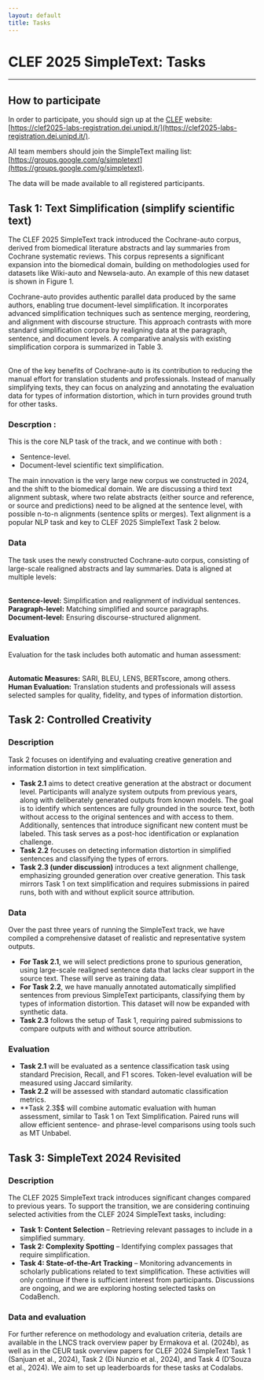 ```yaml
---
layout: default
title: Tasks
---
```


# CLEF 2025 SimpleText: Tasks

---
## How to participate
In order to participate, you should sign up at the [CLEF](https://clef2025.clef-initiative.eu/index.php?page=Pages/registration.html) website: [https://clef2025-labs-registration.dei.unipd.it/](https://clef2025-labs-registration.dei.unipd.it/). 

All team members should join the SimpleText mailing list:
[https://groups.google.com/g/simpletext](https://groups.google.com/g/simpletext). 

The data will be made available to all registered participants.

## Task 1: Text Simplification (simplify scientific text)

The CLEF 2025 SimpleText track introduced the Cochrane-auto corpus, derived from biomedical literature abstracts and lay summaries from Cochrane systematic reviews. This corpus represents a significant expansion into the biomedical domain, building on methodologies used for datasets like Wiki-auto and Newsela-auto. An example of this new dataset is shown in Figure 1.

Cochrane-auto provides authentic parallel data produced by the same authors, enabling true document-level simplification. It incorporates advanced simplification techniques such as sentence merging, reordering, and alignment with discourse structure. This approach contrasts with more standard simplification corpora by realigning data at the paragraph, sentence, and document levels. A comparative analysis with existing simplification corpora is summarized in Table 3.

<br>One of the key benefits of Cochrane-auto is its contribution to reducing the manual effort for translation students and professionals. Instead of manually simplifying texts, they can focus on analyzing and annotating the evaluation data for types of information distortion, which in turn provides ground truth for other tasks.

### Descrption : 
This is the core NLP task of the track, and we continue with both :
- Sentence-level.
- Document-level scientific text simplification.

The main innovation is the very large new corpus we constructed in 2024, and the shift to the biomedical domain. We are discussing a third text alignment subtask, where two relate abstracts (either source and reference, or source and predictions) need to be aligned at the sentence level, with possible n-to-n alignments (sentence splits or merges). Text alignment is a popular NLP task and key to CLEF 2025 SimpleText Task 2 below.

### Data
The task uses the newly constructed Cochrane-auto corpus, consisting of large-scale realigned abstracts and lay summaries. Data is aligned at multiple levels:

<br>**Sentence-level:** Simplification and realignment of individual sentences.
<br>**Paragraph-level:** Matching simplified and source paragraphs.
<br>**Document-level:** Ensuring discourse-structured alignment.

### Evaluation
Evaluation for the task includes both automatic and human assessment:

<br>**Automatic Measures:** SARI, BLEU, LENS, BERTscore, among others.
<br>**Human Evaluation:** Translation students and professionals will assess selected samples for quality, fidelity, and types of information distortion.

## Task 2: Controlled Creativity

### Description

Task 2 focuses on identifying and evaluating creative generation and information distortion in text simplification.

- **Task 2.1** aims to detect creative generation at the abstract or document level. Participants will analyze system outputs from previous years, along with deliberately generated outputs from known models. The goal is to identify which sentences are fully grounded in the source text, both without access to the original sentences and with access to them. Additionally, sentences that introduce significant new content must be labeled. This task serves as a post-hoc identification or explanation challenge.
- **Task 2.2** focuses on detecting information distortion in simplified sentences and classifying the types of errors.
- **Task 2.3 (under discussion)** introduces a text alignment challenge, emphasizing grounded generation over creative generation. This task mirrors Task 1 on text simplification and requires submissions in paired runs, both with and without explicit source attribution.

### Data

Over the past three years of running the SimpleText track, we have compiled a comprehensive dataset of realistic and representative system outputs.

- **For Task 2.1**, we will select predictions prone to spurious generation, using large-scale realigned sentence data that lacks clear support in the source text. These will serve as training data.
- **For Task 2.2**, we have manually annotated automatically simplified sentences from previous SimpleText participants, classifying them by types of information distortion. This dataset will now be expanded with synthetic data.
- **Task 2.3** follows the setup of Task 1, requiring paired submissions to compare outputs with and without source attribution.

### Evaluation

- **Task 2.1** will be evaluated as a sentence classification task using standard Precision, Recall, and F1 scores. Token-level evaluation will be measured using Jaccard similarity.
- **Task 2.2** will be assessed with standard automatic classification metrics.
- **Task 2.3$$ will combine automatic evaluation with human assessment, similar to Task 1 on Text Simplification. Paired runs will allow efficient sentence- and phrase-level comparisons using tools such as MT Unbabel.

## Task 3: SimpleText 2024 Revisited

### Description

The CLEF 2025 SimpleText track introduces significant changes compared to previous years. To support the transition, we are considering continuing selected activities from the CLEF 2024 SimpleText tasks, including:

- **Task 1: Content Selection** – Retrieving relevant passages to include in a simplified summary.
- **Task 2: Complexity Spotting** – Identifying complex passages that require simplification.
- **Task 4: State-of-the-Art Tracking** – Monitoring advancements in scholarly publications related to text simplification.
These activities will only continue if there is sufficient interest from participants. Discussions are ongoing, and we are exploring hosting selected tasks on CodaBench.

### Data and evaluation
For further reference on methodology and evaluation criteria, details are available in the LNCS track overview paper by Ermakova et al. (2024b), as well as in the CEUR task overview papers for CLEF 2024 SimpleText Task 1 (Sanjuan et al., 2024), Task 2 (Di Nunzio et al., 2024), and Task 4 (D’Souza et al., 2024).  We aim to set up leaderboards for these tasks at Codalabs.
